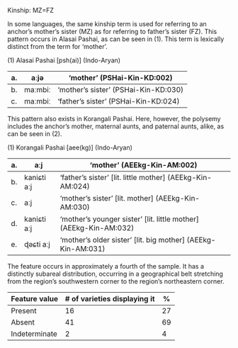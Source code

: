 Kinship: MZ=FZ

In some languages, the same kinship term is used for referring to an
anchor’s mother’s sister (MZ) as for referring to father’s sister (FZ).
This pattern occurs in Alasai Pashai, as can be seen in ‎(1). This term
is lexically distinct from the term for ‘mother’.

(1) <span id="_Ref12343426" class="anchor"></span>Alasai Pashai
    \[psh(ai)\] (Indo-Aryan)

| a.  | aːjə    | ‘mother’ (PSHai-Kin-KD:002)          |
|-----|---------|--------------------------------------|
| b.  | maːmbiː | ‘mother’s sister’ (PSHai-Kin-KD:030) |
| c.  | maːmbiː | ‘father’s sister’ (PSHai-Kin-KD:024) |

This pattern also exists in Korangali Pashai. Here, however, the
polysemy includes the anchor’s mother, maternal aunts, and paternal
aunts, alike, as can be seen in ‎(2).

(1) <span id="_Ref12531505" class="anchor"></span>Korangali Pashai
    \[aee(kg)\] (Indo-Aryan)

| a.  | aːj         | ‘mother’ (AEEkg-Kin-AM:002)                                         |
|-----|-------------|---------------------------------------------------------------------|
| b.  | kaniɕti aːj | ‘father’s sister’ \[lit. little mother\] (AEEkg-Kin-AM:024)         |
| c.  | aːj         | ‘mother’s sister’ \[lit. mother\] (AEEkg-Kin-AM:030)                |
| d.  | kaniɕti aːj | ‘mother’s younger sister’ \[lit. little mother\] (AEEkg-Kin-AM:032) |
| e.  | ɖəɕti aːj   | ‘mother’s older sister’ \[lit. big mother\] (AEEkg-Kin-AM:031)      |

The feature occurs in approximately a fourth of the sample. It has a
distinctly subareal distribution, occurring in a geographical belt
stretching from the region’s southwestern corner to the region’s
northeastern corner.

| Feature value | \# of varieties displaying it | %   |
|---------------|-------------------------------|-----|
| Present       | 16                            | 27  |
| Absent        | 41                            | 69  |
| Indeterminate | 2                             | 4   |


